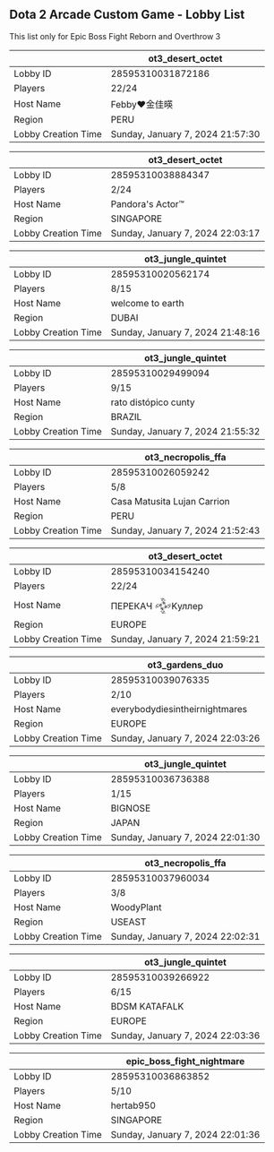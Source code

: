 ## Dota 2 Arcade Custom Game - Lobby List

This list only for Epic Boss Fight Reborn and Overthrow 3

|  | ot3_desert_octet |
| ------ | ------ |
| Lobby ID | 28595310031872186 |
| Players | 22/24 |
| Host Name | Febby♥金佳暎 |
| Region | PERU |
| Lobby Creation Time | Sunday, January 7, 2024 21:57:30 |


|  | ot3_desert_octet |
| ------ | ------ |
| Lobby ID | 28595310038884347 |
| Players | 2/24 |
| Host Name | Pandora's Actor™ |
| Region | SINGAPORE |
| Lobby Creation Time | Sunday, January 7, 2024 22:03:17 |


|  | ot3_jungle_quintet |
| ------ | ------ |
| Lobby ID | 28595310020562174 |
| Players | 8/15 |
| Host Name | welcome to earth |
| Region | DUBAI |
| Lobby Creation Time | Sunday, January 7, 2024 21:48:16 |


|  | ot3_jungle_quintet |
| ------ | ------ |
| Lobby ID | 28595310029499094 |
| Players | 9/15 |
| Host Name | rato distópico cunty |
| Region | BRAZIL |
| Lobby Creation Time | Sunday, January 7, 2024 21:55:32 |


|  | ot3_necropolis_ffa |
| ------ | ------ |
| Lobby ID | 28595310026059242 |
| Players | 5/8 |
| Host Name | Casa Matusita Lujan Carrion |
| Region | PERU |
| Lobby Creation Time | Sunday, January 7, 2024 21:52:43 |


|  | ot3_desert_octet |
| ------ | ------ |
| Lobby ID | 28595310034154240 |
| Players | 22/24 |
| Host Name | ПЕРЕКАЧ 𒅒Kуллep |
| Region | EUROPE |
| Lobby Creation Time | Sunday, January 7, 2024 21:59:21 |


|  | ot3_gardens_duo |
| ------ | ------ |
| Lobby ID | 28595310039076335 |
| Players | 2/10 |
| Host Name | everybodydiesintheirnightmares |
| Region | EUROPE |
| Lobby Creation Time | Sunday, January 7, 2024 22:03:26 |


|  | ot3_jungle_quintet |
| ------ | ------ |
| Lobby ID | 28595310036736388 |
| Players | 1/15 |
| Host Name | BIGNOSE |
| Region | JAPAN |
| Lobby Creation Time | Sunday, January 7, 2024 22:01:30 |


|  | ot3_necropolis_ffa |
| ------ | ------ |
| Lobby ID | 28595310037960034 |
| Players | 3/8 |
| Host Name | WoodyPlant |
| Region | USEAST |
| Lobby Creation Time | Sunday, January 7, 2024 22:02:31 |


|  | ot3_jungle_quintet |
| ------ | ------ |
| Lobby ID | 28595310039266922 |
| Players | 6/15 |
| Host Name | BDSM KATAFALK |
| Region | EUROPE |
| Lobby Creation Time | Sunday, January 7, 2024 22:03:36 |


|  | epic_boss_fight_nightmare |
| ------ | ------ |
| Lobby ID | 28595310036863852 |
| Players | 5/10 |
| Host Name | hertab950 |
| Region | SINGAPORE |
| Lobby Creation Time | Sunday, January 7, 2024 22:01:36 |


